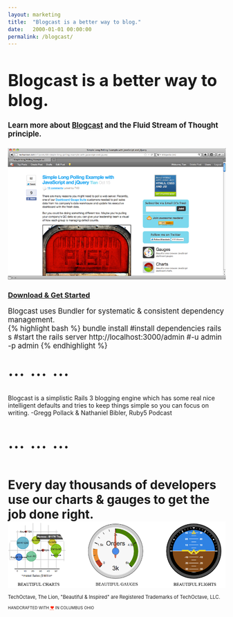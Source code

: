 ```yaml
---
layout: marketing
title:  "Blogcast is a better way to blog."
date:   2000-01-01 00:00:00
permalink: /blogcast/
---
```


<h1 style="font-size: 270%;">Blogcast is a better way to blog.</h1>

<h4 style="font-size: 120%;">Learn more about <a href="http://techoctave.com/c7/posts/38-blogcast-is-a-better-way-to-blog">Blogcast</a> and the Fluid Stream of Thought principle.</h4>

![blogcast](/images/blogcast.png)

<h3 class="buy"><a href="https://github.com/techoctave/blogcast/archive/master.zip">Download & Get Started</a></h3>

<p style="font-size: 120%;">
Blogcast uses Bundler for systematic & consistent dependency management.

<br>
{% highlight bash %}
bundle install #install dependencies
rails s #start the rails server
http://localhost:3000/admin #-u admin -p admin
{% endhighlight %}

<div style="font-size: 320%;">… … …</div>

<br>

Blogcast is a simplistic Rails 3 blogging engine which has some real nice intelligent defaults and tries to keep things simple so you can focus on writing. -Gregg Pollack & Nathaniel Bibler, Ruby5 Podcast

<br>

<div style="font-size: 320%;">… … …</div>

<br>

</p>

<h1 class="page-title" itemprop="name headline">Every day thousands of developers use our charts & gauges to get the job done right.</h1>

<img src="/images/blog-header.png" usemap="#map" style="margin-top: -20px;" />

<map name="map">
  <area shape="rect" coords="4, 4, 247, 276" href="/charts/" alt="JavaScript Charts" target="_blank"/>
  <area shape="rect" coords="317, 3, 582, 277" href="/gauges/" alt="JavaScript Gauges" target="_blank"/>
  <area shape="rect" coords="652, 4, 906, 277" href="/simulation/" alt="JavaScript Flight Gauges" target="_blank"/>  
</map>


<footer>
    <p style="font-size: 80%;">TechOctave, The Lion, "Beautiful & Inspired" are Registered Trademarks of TechOctave, LLC.</p>
    <p style="font-size: 65%;">HANDCRAFTED WITH <abbr style="color: #FF2400; font-variant: none" title="love">❤</abbr> IN COLUMBUS OHIO</p>
</footer>

